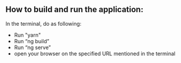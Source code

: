 ## How to build and run the application:

In the terminal, do as following:

- Run "yarn"
- Run “ng build”
- Run “ng serve”
- open your browser on the specified URL mentioned in the terminal
